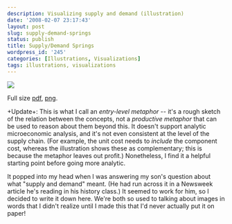 ```yaml
---
description: Visualizing supply and demand (illustration)
date: '2008-02-07 23:17:43'
layout: post
slug: supply-demand-springs
status: publish
title: Supply/Demand Springs
wordpress_id: '245'
categories: [Illustrations, Visualizations]
tags: illustrations, visualizations
---
```


[![](http://images.osteele.com/2008/supply-demand-small.png)](http://images.osteele.com/2008/supply-demand.png)

Full size [pdf](http://images.osteele.com/2008/supply-demand.pdf), [png](http://images.osteele.com/2008/supply-demand.png).

<!-- more -->

+Update+: This is what I call an *entry-level metaphor* -- it's a rough sketch of the relation between the concepts, not a *productive metaphor* that can be used to reason about them beyond this.  It doesn't support analytic microeconomic analysis, and it's not even consistent at the level of the supply chain.  (For example, the unit cost needs to _include_ the component cost, whereas the illustration shows these as complementary; this is because the metaphor leaves out profit.)  Nonetheless, I find it a helpful starting point before going more analytic.

It popped into my head when I was answering my son's question about what "supply and demand" meant.  (He had run across it in a Newsweek article he's reading in his history class.)  It seemed to work for him, so I decided to write it down here.  We're both so used to talking about images in words that I didn't realize until I made this that I'd never actually put it on paper!
